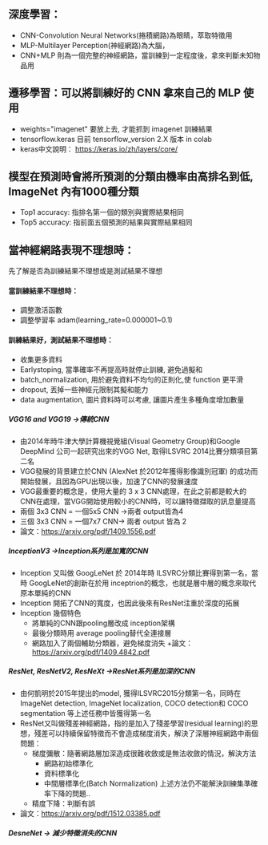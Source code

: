 ## 深度學習：
 + CNN-Convolution Neural Networks(捲積網路)為眼睛，萃取特徵用
 + MLP-Multilayer Perception(神經網路)為大腦，
 + CNN+MLP 則為一個完整的神經網路，當訓練到一定程度後，拿來判斷未知物品用
## 遷移學習：可以將訓練好的 CNN 拿來自己的 MLP 使用
 + weights="imagenet" 要放上去, 才能抓到 imagenet 訓練結果
 + tensorflow.keras 目前 tensorflow_version 2.X 版本 in colab
 + keras中文說明： https://keras.io/zh/layers/core/

## 模型在預測時會將所預測的分類由機率由高排名到低, ImageNet 內有1000種分類 
+  Top1 accuracy: 指排名第一個的類別與實際結果相同
+  Top5 accuracy: 指前面五個預測的結果與實際結果相同

## 當神經網路表現不理想時：
先了解是否為訓練結果不理想或是測試結果不理想
#### 當訓練結果不理想時：
+ 調整激活函數
+ 調整學習率 adam(learning_rate=0.000001~0.1)
#### 訓練結果好，測試結果不理想時：
+ 收集更多資料
+ Earlystoping, 當準確率不再提高時就停止訓練, 避免過擬和
+ batch_normalization, 用於避免資料不均勻的正則化,使 function 更平滑
+ dropout, 丟掉一些神經元限制其擬和能力
+ data augmentation, 圖片資料時可以考慮, 讓圖片產生多種角度增加數量


##### VGG16 and VGG19 ->傳統CNN
   + 由2014年時牛津大學計算機視覺組(Visual Geometry Group)和Google DeepMind 公司一起研究出來的VGG Net, 取得ILSVRC 2014比賽分類項目第二名
   + VGG發展的背景建立於CNN (AlexNet 於2012年獲得影像識別冠軍) 的成功而開始發展，且因為GPU出現以後，加速了CNN的發展速度
   + VGG最重要的概念是，使用大量的 3 x 3 CNN處理，在此之前都是較大的CNN在處理，當VGG開始使用較小的CNN時，可以讓特徵擷取的訊息量提高
   +	兩個 3x3 CNN = 一個5x5 CNN ->兩者 output皆為4
   + 三個 3x3 CNN = 一個7x7 CNN-> 兩者 output 皆為 2
   + 論文：https://arxiv.org/pdf/1409.1556.pdf
##### InceptionV3 ->Inception系列是加寬的CNN
  + Inception 又叫做 GoogLeNet 於 2014年時 ILSVRC分類比賽得到第一名，當時 GoogLeNet的創新在於用 inceptrion的概念，也就是層中層的概念來取代原本單純的CNN
  + Inception 開拓了CNN的寬度，也因此後來有ResNet注重於深度的拓展
  + Inception 幾個特色
    + 將單純的CNN跟pooling層改成 inception架構
    + 最後分類時用 average pooling替代全連接層
    + 網路加入了兩個輔助分類器，避免梯度消失
    +論文：https://arxiv.org/pdf/1409.4842.pdf
##### ResNet, ResNetV2, ResNeXt ->ResNet系列是加深的CNN
 + 由何凱明於2015年提出的model, 獲得ILSVRC2015分類第一名，同時在ImageNet detection, ImageNet localization, COCO 	detection和 COCO segmentation 等上述任務中皆獲得第一名
 + ResNet又叫做殘差神經網路，指的是加入了殘差學習(residual learning)的思想，殘差可以持續保留特徵而不會造成梯度消失，解決了深層神經網路中兩個問題：
   + 梯度彌散：隨著網路層加深造成很難收斂或是無法收斂的情況，解決方法
     + 網路初始標準化
     + 資料標準化
     + 中間層標準化(Batch Normalization)
     上述方法仍不能解決訓練集準確率下降的問題..
   + 精度下降：判斷有誤
 + 論文：https://arxiv.org/pdf/1512.03385.pdf
##### DesneNet -> 減少特徵消失的CNN
